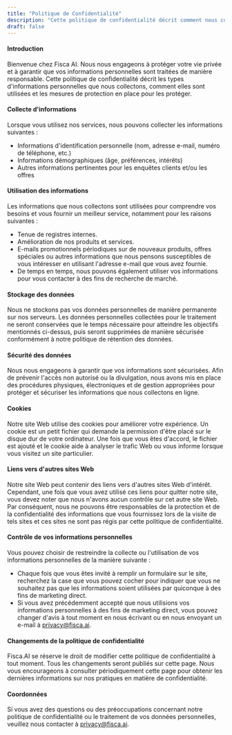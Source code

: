```yaml
---
title: "Politique de Confidentialité"
description: "Cette politique de confidentialité décrit comment nous collectons, utilisons et protégeons les informations personnelles de nos utilisateurs."
draft: false
---
```


#### Introduction

Bienvenue chez Fisca AI. Nous nous engageons à protéger votre vie privée et à garantir que vos informations personnelles sont traitées de manière responsable. Cette politique de confidentialité décrit les types d'informations personnelles que nous collectons, comment elles sont utilisées et les mesures de protection en place pour les protéger.

#### Collecte d'informations

Lorsque vous utilisez nos services, nous pouvons collecter les informations suivantes :

- Informations d'identification personnelle (nom, adresse e-mail, numéro de téléphone, etc.)
- Informations démographiques (âge, préférences, intérêts)
- Autres informations pertinentes pour les enquêtes clients et/ou les offres

#### Utilisation des informations

Les informations que nous collectons sont utilisées pour comprendre vos besoins et vous fournir un meilleur service, notamment pour les raisons suivantes :

- Tenue de registres internes.
- Amélioration de nos produits et services.
- E-mails promotionnels périodiques sur de nouveaux produits, offres spéciales ou autres informations que nous pensons susceptibles de vous intéresser en utilisant l'adresse e-mail que vous avez fournie.
- De temps en temps, nous pouvons également utiliser vos informations pour vous contacter à des fins de recherche de marché.

#### Stockage des données

Nous ne stockons pas vos données personnelles de manière permanente sur nos serveurs. Les données personnelles collectées pour le traitement ne seront conservées que le temps nécessaire pour atteindre les objectifs mentionnés ci-dessus, puis seront supprimées de manière sécurisée conformément à notre politique de rétention des données.

#### Sécurité des données

Nous nous engageons à garantir que vos informations sont sécurisées. Afin de prévenir l'accès non autorisé ou la divulgation, nous avons mis en place des procédures physiques, électroniques et de gestion appropriées pour protéger et sécuriser les informations que nous collectons en ligne.

#### Cookies

Notre site Web utilise des cookies pour améliorer votre expérience. Un cookie est un petit fichier qui demande la permission d'être placé sur le disque dur de votre ordinateur. Une fois que vous êtes d'accord, le fichier est ajouté et le cookie aide à analyser le trafic Web ou vous informe lorsque vous visitez un site particulier.

#### Liens vers d'autres sites Web

Notre site Web peut contenir des liens vers d'autres sites Web d'intérêt. Cependant, une fois que vous avez utilisé ces liens pour quitter notre site, vous devez noter que nous n'avons aucun contrôle sur cet autre site Web. Par conséquent, nous ne pouvons être responsables de la protection et de la confidentialité des informations que vous fournissez lors de la visite de tels sites et ces sites ne sont pas régis par cette politique de confidentialité.

#### Contrôle de vos informations personnelles

Vous pouvez choisir de restreindre la collecte ou l'utilisation de vos informations personnelles de la manière suivante :

- Chaque fois que vous êtes invité à remplir un formulaire sur le site, recherchez la case que vous pouvez cocher pour indiquer que vous ne souhaitez pas que les informations soient utilisées par quiconque à des fins de marketing direct.
- Si vous avez précédemment accepté que nous utilisions vos informations personnelles à des fins de marketing direct, vous pouvez changer d'avis à tout moment en nous écrivant ou en nous envoyant un e-mail à [privacy@fisca.ai](mailto:privacy@fisca.ai).

#### Changements de la politique de confidentialité

Fisca.AI se réserve le droit de modifier cette politique de confidentialité à tout moment. Tous les changements seront publiés sur cette page. Nous vous encourageons à consulter périodiquement cette page pour obtenir les dernières informations sur nos pratiques en matière de confidentialité.

#### Coordonnées

Si vous avez des questions ou des préoccupations concernant notre politique de confidentialité ou le traitement de vos données personnelles, veuillez nous contacter à [privacy@fisca.ai](mailto:privacy@fisca.ai).
